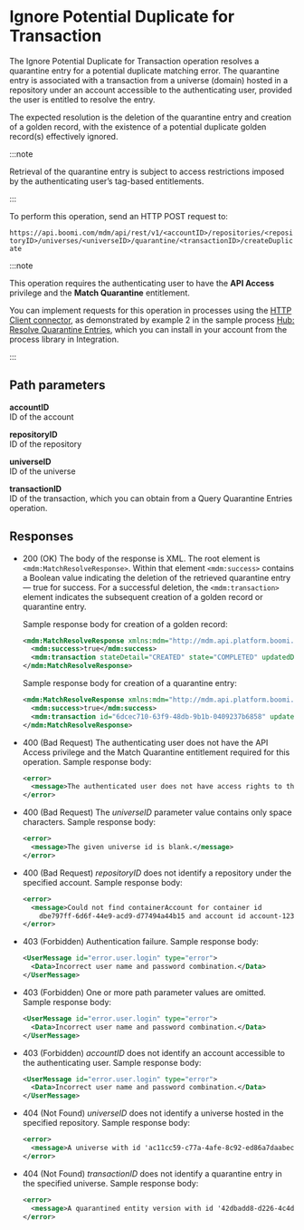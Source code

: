 # Ignore Potential Duplicate for Transaction 

<head>
  <meta name="guidename" content="DataHub"/>
  <meta name="context" content="GUID-0846b581-17a1-4238-9c10-608dc29b2337"/>
</head>


The Ignore Potential Duplicate for Transaction operation resolves a quarantine entry for a potential duplicate matching error. The quarantine entry is associated with a transaction from a universe \(domain\) hosted in a repository under an account accessible to the authenticating user, provided the user is entitled to resolve the entry.

The expected resolution is the deletion of the quarantine entry and creation of a golden record, with the existence of a potential duplicate golden record\(s\) effectively ignored.

:::note

Retrieval of the quarantine entry is subject to access restrictions imposed by the authenticating user’s tag-based entitlements.

:::

To perform this operation, send an HTTP POST request to:

`https://api.boomi.com/mdm/api/rest/v1/<accountID>/repositories/<repositoryID>/universes/<universeID>/quarantine/<transactionID>/createDuplicate`

:::note

This operation requires the authenticating user to have the **API Access** privilege and the **Match Quarantine** entitlement.

You can implement requests for this operation in processes using the [HTTP Client connector](/docs/Atomsphere/Integration/Connectors/r-atm-HTTP_Client_connector_d64af80e-febe-4cd2-89ad-e3d0fc53c502.md), as demonstrated by example 2 in the sample process [ Hub: Resolve Quarantine Entries](https://platform.boomi.com/#build;processLibrary=7a24b7d3-a197-410c-aa98-1a2519896ffa), which you can install in your account from the process library in Integration.

:::

## Path parameters

**accountID**  
ID of the account

**repositoryID**  
ID of the repository

**universeID**  
ID of the universe
  
**transactionID**  
ID of the transaction, which you can obtain from a Query Quarantine Entries operation.


## Responses 

-   200 \(OK\) The body of the response is XML. The root element is `<mdm:MatchResolveResponse>`. Within that element `<mdm:success>` contains a Boolean value indicating the deletion of the retrieved quarantine entry — true for success. For a successful deletion, the `<mdm:transaction>` element indicates the subsequent creation of a golden record or quarantine entry.

    Sample response body for creation of a golden record:

    ```xml
    <mdm:MatchResolveResponse xmlns:mdm="http://mdm.api.platform.boomi.com/" xmlns:xsi="http://www.w3.org/2001/XMLSchema-instance">
      <mdm:success>true</mdm:success>
      <mdm:transaction stateDetail="CREATED" state="COMPLETED" updatedDate="2016-12-13T14:51:39.201Z" id="39cf510e-460b-4857-b615-70b63844e84e"/>
    </mdm:MatchResolveResponse>
    ```

    Sample response body for creation of a quarantine entry:

    ```xml
    <mdm:MatchResolveResponse xmlns:mdm="http://mdm.api.platform.boomi.com/" xmlns:xsi="http://www.w3.org/2001/XMLSchema-instance">
      <mdm:success>true</mdm:success>
      <mdm:transaction id="6dcec710-63f9-48db-9b1b-0409237b6858" updatedDate="2016-12-08T18:39:25.178Z" state="QUARANTINED" stateDetail="REQUIRES_APPROVAL"/>
    </mdm:MatchResolveResponse>
    ```

- 400 (Bad Request) The authenticating user does not have the API Access privilege and the Match Quarantine entitlement required for this operation. Sample response body:

  ```xml
  <error>
    <message>The authenticated user does not have access rights to this functionality</message>
  </error>
  ```

- 400 (Bad Request) The *universeID* parameter value contains only space characters. Sample response body:

  ```xml
  <error>
    <message>The given universe id is blank.</message>
  </error> 
  ```

- 400 (Bad Request) *repositoryID* does not identify a repository under the specified account. Sample response body:

  ```xml
  <error>
    <message>Could not find containerAccount for container id 
      dbe797ff-6d6f-44e9-acd9-d77494a44b15 and account id account-123456</message>
  </error>
  ```

- 403 (Forbidden) Authentication failure. Sample response body:

  ```xml
  <UserMessage id="error.user.login" type="error">
    <Data>Incorrect user name and password combination.</Data>
  </UserMessage>
  ```

- 403 (Forbidden) One or more path parameter values are omitted. Sample response body:

  ```xml
  <UserMessage id="error.user.login" type="error">
    <Data>Incorrect user name and password combination.</Data>
  </UserMessage>
  ```

- 403 (Forbidden) *accountID* does not identify an account accessible to the authenticating user. Sample response body:

  ```xml
  <UserMessage id="error.user.login" type="error">
    <Data>Incorrect user name and password combination.</Data>
  </UserMessage>
  ```

- 404 (Not Found) *universeID* does not identify a universe hosted in the specified repository. Sample response body:

  ```xml
  <error>
    <message>A universe with id 'ac11cc59-c77a-4afe-8c92-ed86a7daabec' does not exist.</message>
  </error> 
  ```

- 404 (Not Found) *transactionID* does not identify a quarantine entry in the specified universe. Sample response body:

  ```xml
  <error>
    <message>A quarantined entity version with id '42dbadd8-d226-4c4d-abe3-1dae8636e77a' does not exist.</message>
  </error>
  ```

 
